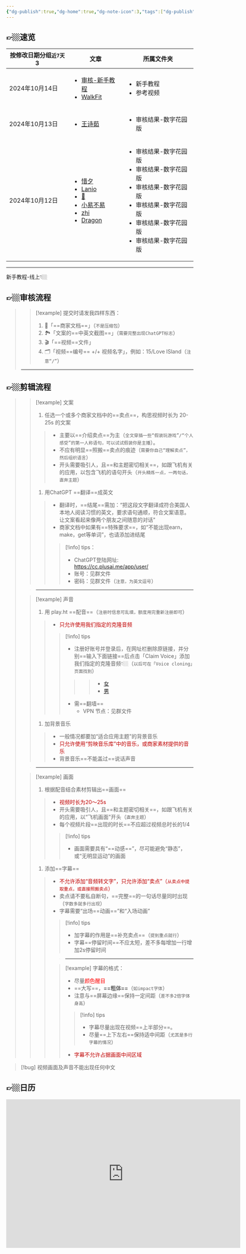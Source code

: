```yaml
---
{"dg-publish":true,"dg-home":true,"dg-note-icon":3,"tags":["dg-publish","gardenEntry"],"permalink":"/审核/新手教程/审核-新手教程/","dgPassFrontmatter":true,"noteIcon":3,"updated":"2024-10-14T10:50:28.215+08:00"}
---
```


<html>
<body>
	
👉🏼速览
---
<div><table class="dataview table-view-table"><thead class="table-view-thead"><tr class="table-view-tr-header"><th class="table-view-th"><span>按修改日期分组<code>近7天</code></span><span class="dataview small-text">3</span></th><th class="table-view-th"><span>文章</span></th><th class="table-view-th"><span>所属文件夹</span></th></tr></thead><tbody class="table-view-tbody"><tr><td>2024年10月14日</td><td><ul class="dataview dataview-ul dataview-result-list-ul"><li class="dataview-result-list-li"><span><a data-tooltip-position="top" aria-label="审核/新手教程/审核-新手教程.md" data-href="审核/新手教程/审核-新手教程.md" href="审核/新手教程/审核-新手教程.md" class="internal-link" target="_blank" rel="noopener">审核-新手教程</a></span></li><li class="dataview-result-list-li"><span><a data-tooltip-position="top" aria-label="参考视频/WalkFit.md" data-href="参考视频/WalkFit.md" href="参考视频/WalkFit.md" class="internal-link" target="_blank" rel="noopener">WalkFit</a></span></li></ul></td><td><ul class="dataview dataview-ul dataview-result-list-ul"><li class="dataview-result-list-li"><span>新手教程</span></li><li class="dataview-result-list-li"><span>参考视频</span></li></ul></td></tr><tr><td>2024年10月13日</td><td><ul class="dataview dataview-ul dataview-result-list-ul"><li class="dataview-result-list-li"><span><a data-tooltip-position="top" aria-label="审核/审核结果-数字花园版/王诗茹.md" data-href="审核/审核结果-数字花园版/王诗茹.md" href="审核/审核结果-数字花园版/王诗茹.md" class="internal-link" target="_blank" rel="noopener">王诗茹</a></span></li></ul></td><td><ul class="dataview dataview-ul dataview-result-list-ul"><li class="dataview-result-list-li"><span>审核结果-数字花园版</span></li></ul></td></tr><tr><td>2024年10月12日</td><td><ul class="dataview dataview-ul dataview-result-list-ul"><li class="dataview-result-list-li"><span><a data-tooltip-position="top" aria-label="审核/审核结果-数字花园版/惜夕.md" data-href="审核/审核结果-数字花园版/惜夕.md" href="审核/审核结果-数字花园版/惜夕.md" class="internal-link" target="_blank" rel="noopener">惜夕</a></span></li><li class="dataview-result-list-li"><span><a data-tooltip-position="top" aria-label="审核/审核结果-数字花园版/Lanio.md" data-href="审核/审核结果-数字花园版/Lanio.md" href="审核/审核结果-数字花园版/Lanio.md" class="internal-link" target="_blank" rel="noopener">Lanio</a></span></li><li class="dataview-result-list-li"><span><a data-tooltip-position="top" aria-label="审核/审核结果-数字花园版/🎈.md" data-href="审核/审核结果-数字花园版/🎈.md" href="审核/审核结果-数字花园版/🎈.md" class="internal-link" target="_blank" rel="noopener">🎈</a></span></li><li class="dataview-result-list-li"><span><a data-tooltip-position="top" aria-label="审核/审核结果-数字花园版/小易不易.md" data-href="审核/审核结果-数字花园版/小易不易.md" href="审核/审核结果-数字花园版/小易不易.md" class="internal-link" target="_blank" rel="noopener">小易不易</a></span></li><li class="dataview-result-list-li"><span><a data-tooltip-position="top" aria-label="审核/审核结果-数字花园版/zhi.md" data-href="审核/审核结果-数字花园版/zhi.md" href="审核/审核结果-数字花园版/zhi.md" class="internal-link" target="_blank" rel="noopener">zhi</a></span></li><li class="dataview-result-list-li"><span><a data-tooltip-position="top" aria-label="审核/审核结果-数字花园版/Dragon.md" data-href="审核/审核结果-数字花园版/Dragon.md" href="审核/审核结果-数字花园版/Dragon.md" class="internal-link" target="_blank" rel="noopener">Dragon</a></span></li></ul></td><td><ul class="dataview dataview-ul dataview-result-list-ul"><li class="dataview-result-list-li"><span>审核结果-数字花园版</span></li><li class="dataview-result-list-li"><span>审核结果-数字花园版</span></li><li class="dataview-result-list-li"><span>审核结果-数字花园版</span></li><li class="dataview-result-list-li"><span>审核结果-数字花园版</span></li><li class="dataview-result-list-li"><span>审核结果-数字花园版</span></li><li class="dataview-result-list-li"><span>审核结果-数字花园版</span></li></ul></td></tr></tbody></table></div>

---


<div id="top">
 <div>
新手教程-线上👇🏼
 </div>
 <div class="progress">
  <div id="percent"></div>
 </div>
</div>
<div class="content"> 

👉🏼审核流程
---
>> [!example] 提交时请发我四样东西：
>> 1.   📝「==商家文档==」（`不是压缩包`）
>> 2.   🏞️「文案的==中英文截图==」（`需要完整出现ChatGPT标志`）
>> 3.   🎬「==视频==文件」
>> 4.   🗂️「视频==编号== +/+ 视频名字」，例如：15/Love lSland（`注意“/”`）
> 
> ---
> 
👉🏼剪辑流程
---
>> [!example]  文案
>> 1. 任选一个或多个商家文档中的==卖点==，构思视频时长为 20-25s 的文案
>>> - 主要以==介绍卖点==为主（`全文穿插一些“假装玩游戏”/“个人感受”的第一人称语句，可以试试假装你是主播`）。
>>> - 不应有明显==照搬==卖点的痕迹（`需要你自己“理解卖点”，然后组织语言`）
>>> - 开头需要吸引人，且==和主题密切相关==，如跟飞机有关的应用，以包含飞机的语句开头（`开头精炼一点，一两句话，直奔主题`）
>> 1. 用ChatGPT ==翻译==成英文
>>> - 翻译时，==结尾==需加：“把这段文字翻译成符合美国人本地人阅读习惯的英文，要求语句通顺，符合文案语意。让文案看起来像两个朋友之间随意的对话"
>>> - 商家文档中如果有==特殊要求==，如“不能出现earn，make，get等单词”，也请添加进结尾
>>>> [!info]  tips：
>>>> - ChatGPT登陆网址: https://cc.plusai.me/app/user/
>>>> - 账号：见群文件
>>>> - 密码：见群文件（`注意，为英文逗号`）
>
> > ---
> 
>> [!example]  声音
>> 1. 用 play.ht ==配音==（`注册时信息可乱填，额度用完重新注册即可`）
>>> - <font color="#c00000">只允许使用我们指定的克隆音频</font>
>>>> [!info] tips
>>>> - 注册好账号并登录后，在网址栏删除原链接，并分别==输入下面链接==后点击「Claim Voice」添加我们指定的克隆音频👇🏼（`以后可在「Voice cloning」页面找到`）
>>>>>> - [女](https://play.ht/studio/voice-cloning/claim-voice/a2772ea5451f7aaa0860e131f0c487ae36c44c16927dd8486fc1c15dd7bc6237)
>>>>>> - [男](https://play.ht/studio/voice-cloning/claim-voice/aa0abe03b35aea7d821aa93e1412ea471f3e76faf036ea7a5f84d31855820a61)
>>>> - 需==翻墙==
>>>> 	- VPN 节点：见群文件
>> 1.  加背景音乐
>>> - 一般情况都要加“适合应用主题”的背景音乐
>>> - <font color="#c00000">只允许使用“剪映音乐库”中的音乐，或商家素材提供的音乐</font>
>>> - 背景音乐==不能盖过==说话声音
>
> > ---
> 
>> [!example]  画面
>> 1. 根据配音结合素材剪辑出==画面==
>>> - <font color="#c00000">视频时长为20～25s</font>
>>> - 开头需要吸引人，且==和主题密切相关==，如跟飞机有关的应用，以“飞机画面”开头（`直奔主题`）
>>> - 每个视频片段==出现的时长==不应超过视频总时长的1/4
>>>> [!info] tips 
>>>> - 画面需要具有“==动感==”，尽可能避免“静态”，或“无明显运动”的画面
>> 1. 添加==字幕==
>>> - <font color="#c00000">不允许添加“音频转文字”，只允许添加“卖点”（`从卖点中提取重点，或直接照搬卖点`）</font>
>>> - 卖点请不要私自断句，==完整==的一句话尽量同时出现（`字数多就多行出现`）
>>> - 字幕需要“出场==动画==”和“入场动画”
>>>> [!info] tips 
>>>> - 加字幕的作用是==补充卖点==（`提到重点就行`）
>>>> - 字幕==停留时间==不应太短，差不多每增加一行增加2s停留时间
>>>
>>>> ---
>>>
>>>> [!example] 字幕的格式：
>>>> - 尽量<font color="#ff0000">颜色醒目</font>
>>>> - ==大写==，**==粗体==**（`如impact字体`）
>>>> - 注意与==屏幕边缘==保持一定间距（`差不多2倍字体身高`）
>>>>> [!info] tips
>>>>> - 字幕尽量出现在视频==上半部分==。
>>>>> - 尽量==上下左右==保持适中间距（`尤其是多行字幕的情况`）
>>>>
>>>> - <font color="#c00000">字幕不允许占据画面中间区域</font>
> > 
> 

> [!bug] 视频画面及声音不能出现任何中文

</div>

👉🏼日历
---
<iframe src="https://calendar.google.com/calendar/embed?height=600&wkst=2&ctz=Asia%2FShanghai&bgcolor=%23ffffff&showPrint=0&showTabs=0&showTz=0&showTitle=0&showNav=0&showCalendars=0&hl=zh_CN&mode=MONTH&showDate=0&src=emgtY24uY2hpbmEjaG9saWRheUBncm91cC52LmNhbGVuZGFyLmdvb2dsZS5jb20&color=%237CB342" style="border-width:0" width="630" height="400" frameborder="0" scrolling="no"></iframe>


</body>
</html>





